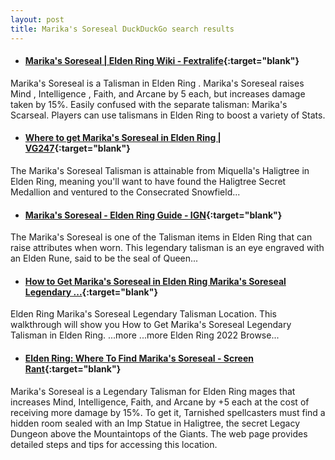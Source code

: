 ```yaml
---
layout: post
title: Marika's Soreseal DuckDuckGo search results
---
```

* #### [Marika's Soreseal | Elden Ring Wiki - Fextralife](https://eldenring.wiki.fextralife.com/Marika's+Soreseal){:target="blank"}
Marika's Soreseal is a Talisman in Elden Ring . Marika's Soreseal raises Mind , Intelligence , Faith, and Arcane by 5 each, but increases damage taken by 15%. Easily confused with the separate talisman: Marika's Scarseal. Players can use talismans in Elden Ring to boost a variety of Stats.
* #### [Where to get Marika's Soreseal in Elden Ring | VG247](https://www.vg247.com/elden-ring-marikas-soreseal){:target="blank"}
The Marika's Soreseal Talisman is attainable from Miquella's Haligtree in Elden Ring, meaning you'll want to have found the Haligtree Secret Medallion and ventured to the Consecrated Snowfield...
* #### [Marika's Soreseal - Elden Ring Guide - IGN](https://www.ign.com/wikis/elden-ring/Marika's_Soreseal){:target="blank"}
The Marika's Soreseal is one of the Talisman items in Elden Ring that can raise attributes when worn. This legendary talisman is an eye engraved with an Elden Rune, said to be the seal of Queen...
* #### [How to Get Marika's Soreseal in Elden Ring Marika's Soreseal Legendary ...](https://www.youtube.com/watch?v=hBhUUbpOAxg){:target="blank"}
Elden Ring Marika's Soreseal Legendary Talisman Location. This walkthrough will show you How to Get Marika's Soreseal Legendary Talisman in Elden Ring. ...more ...more Elden Ring 2022 Browse...
* #### [Elden Ring: Where To Find Marika's Soreseal - Screen Rant](https://screenrant.com/elden-ring-marikas-soreseal-location-guide/){:target="blank"}
Marika's Soreseal is a Legendary Talisman for Elden Ring mages that increases Mind, Intelligence, Faith, and Arcane by +5 each at the cost of receiving more damage by 15%. To get it, Tarnished spellcasters must find a hidden room sealed with an Imp Statue in Haligtree, the secret Legacy Dungeon above the Mountaintops of the Giants. The web page provides detailed steps and tips for accessing this location.
